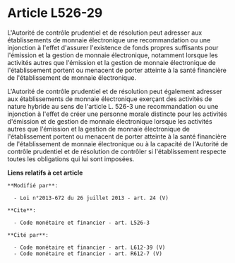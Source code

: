 # Article L526-29

L'Autorité de contrôle prudentiel et de résolution peut adresser aux établissements de monnaie électronique une
recommandation ou une injonction à l'effet d'assurer l'existence de fonds propres suffisants pour l'émission et la gestion de
monnaie électronique, notamment lorsque les activités autres que l'émission et la gestion de monnaie électronique de
l'établissement portent ou menacent de porter atteinte à la santé financière de l'établissement de monnaie électronique. 

L'Autorité de contrôle prudentiel et de résolution peut également adresser aux établissements de monnaie électronique
exerçant des activités de nature hybride au sens de l'article L. 526-3 une recommandation ou une injonction à l'effet de
créer une personne morale distincte pour les activités d'émission et de gestion de monnaie électronique lorsque les activités
autres que l'émission et la gestion de monnaie électronique de l'établissement portent ou menacent de porter atteinte à la
santé financière de l'établissement de monnaie électronique ou à la capacité de l'Autorité de contrôle prudentiel et de
résolution de contrôler si l'établissement respecte toutes les obligations qui lui sont imposées.

**Liens relatifs à cet article**

	**Modifié par**:

	  - Loi n°2013-672 du 26 juillet 2013 - art. 24 (V)

	**Cite**:

	  - Code monétaire et financier - art. L526-3

	**Cité par**:

	  - Code monétaire et financier - art. L612-39 (V)
	  - Code monétaire et financier - art. R612-7 (V)
